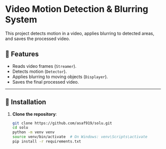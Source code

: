 # Video Motion Detection & Blurring System

This project detects motion in a video, applies blurring to detected areas, and saves the processed video.

## 📌 Features
- Reads video frames (`Streamer`).
- Detects motion (`Detector`).
- Applies blurring to moving objects (`Displayer`).
- Saves the final processed video.

---

## 🚀 Installation

1. **Clone the repository**:
   ```sh
   git clone https://github.com/asaf919/solu.git
   cd solu
   python -m venv venv
   source venv/bin/activate  # On Windows: venv\Scripts\activate
   pip install -r requirements.txt
    ```
